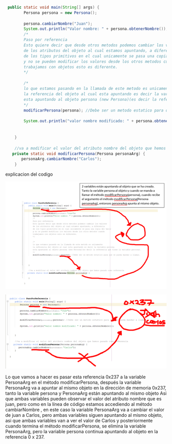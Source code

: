 `````` java

 public static void main(String[] args) {
        Persona persona = new Persona();
        
        persona.cambiarNombre("Juan");
        System.out.println("Valor nombre: " + persona.obtenerNombre());
        /*
        Paso por referencia
        Esto quiere decir que desde otros metodos podemos cambiar los valores
        de los atributos del objeto al cual estamos apuntando, a diferencia
        de los tipos primitivos en el cual unicamente se pasa una copia del valor
        y no se pueden modificar los valores desde los otros metodos cuando
        trabajamos con objetos esto es diferente.
        */
        
        /*
        lo que estamos pasando en la llamada de este metodo es unicamente
        la referencia del objeto al cual esta apuntando es decir la variable persona
        esta apuntando al objeto persona (new Persona)(es decir la referencia que tiene la variable persona).
        */
        modificarPersona(persona); //Debe ser un metodo estatico para que se pueda mandar a llamar.
        
        System.out.println("valor nombre modificado: " + persona.obtenerNombre());
      
             
    }

    //va a modificar el valor del atributo nombre del objeto que hemos pasado como referencia
   private static void modificarPersona(Persona personaArg) {
       personaArg.cambiarNombre("Carlos");
    }    

``````




explicacion del codigo

![pasoreferencia1](/imagenesjava/pasoreferencia1.png "pasoreferencia1")


![pasoreferencia2](/imagenesjava/pasoreferencia2.png "pasoreferencia2")

Lo que vamos a hacer es pasar esta referencia 0x237 a la variable PersonaArg en el método modificarPersona, después la variable PersonaArg va a apuntar al mismo objeto en la dirección de memoria 0x237, tanto la variable persona y PersonaArg están apuntando al mismo objeto
Asi que ambas variables pueden observar el valor del atributo nombre que es juan, pero como en la línea de código estamos accediendo al método cambiarNombre , en este caso la variable PersonaArg  va a cambiar el valor de juan a Carlos, pero ambas variables siguen apuntando al mismo objeto, asi que ambas variables van a ver el valor de Carlos y posteriormente cuando termina el método modificarPersona, se elimina la variable PersonaArg, pero la variable persona continua apuntando al objeto en la referencia 0 x 237.
